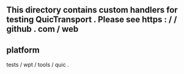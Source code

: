 This
directory
contains
custom
handlers
for
testing
QuicTransport
.
Please
see
https
:
/
/
github
.
com
/
web
-
platform
-
tests
/
wpt
/
tools
/
quic
.
